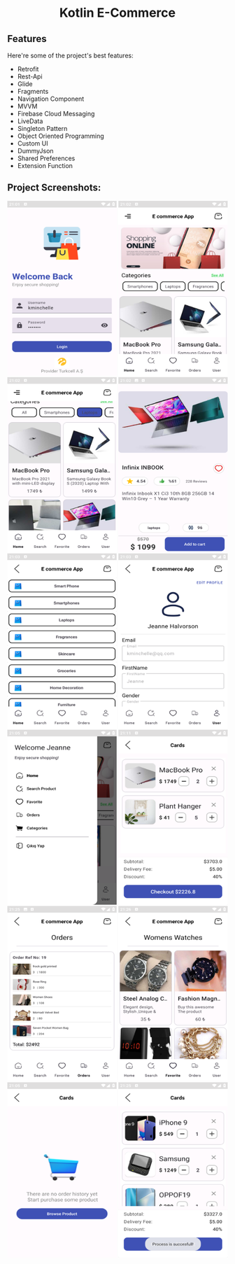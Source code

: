 <h1 align="center" id="title">Kotlin E-Commerce</h1>

<h2>Features</h2>

Here're some of the project's best features:

*   Retrofit
*   Rest-Api
*   Glide
*   Fragments
*   Navigation Component
*   MVVM
*   Firebase Cloud Messaging
*   LiveData
*   Singleton Pattern
*   Object Oriented Programming
*   Custom UI
*   DummyJson
*   Shared Preferences
*   Extension Function

<h2>Project Screenshots:</h2>

<div align="center">
   <img src="https://raw.githubusercontent.com/gorkemarslanbogan/kotlinecommerceapp/ea541a2b7b745c9cc9a11a1a44f9a127c7f28972/ScreenShoots/Screenshot_20231216-210127.png" alt="project-screenshot" width="250" height="400/">

<img src="https://raw.githubusercontent.com/gorkemarslanbogan/kotlinecommerceapp/ea541a2b7b745c9cc9a11a1a44f9a127c7f28972/ScreenShoots/Screenshot_20231216-210218.png" alt="project-screenshot" width="250" height="400/">

<img src="https://raw.githubusercontent.com/gorkemarslanbogan/kotlinecommerceapp/ea541a2b7b745c9cc9a11a1a44f9a127c7f28972/ScreenShoots/Screenshot_20231216-210245.png" alt="project-screenshot" width="250" height="400/">

<img src="https://raw.githubusercontent.com/gorkemarslanbogan/kotlinecommerceapp/ea541a2b7b745c9cc9a11a1a44f9a127c7f28972/ScreenShoots/Screenshot_20231216-210300.png" alt="project-screenshot" width="250" height="400/">

<img src="https://raw.githubusercontent.com/gorkemarslanbogan/kotlinecommerceapp/ea541a2b7b745c9cc9a11a1a44f9a127c7f28972/ScreenShoots/Screenshot_20231216-210322.png" alt="project-screenshot" width="250" height="400/">

<img src="https://raw.githubusercontent.com/gorkemarslanbogan/kotlinecommerceapp/ea541a2b7b745c9cc9a11a1a44f9a127c7f28972/ScreenShoots/Screenshot_20231216-210357.png" alt="project-screenshot" width="250" height="400/">

<img src="https://raw.githubusercontent.com/gorkemarslanbogan/kotlinecommerceapp/ea541a2b7b745c9cc9a11a1a44f9a127c7f28972/ScreenShoots/Screenshot_20231216-210532.png" alt="project-screenshot" width="250" height="400/">

<img src="https://raw.githubusercontent.com/gorkemarslanbogan/kotlinecommerceapp/ea541a2b7b745c9cc9a11a1a44f9a127c7f28972/ScreenShoots/Screenshot_20231216-211149.png" alt="project-screenshot" width="250" height="400/">

<img src="https://raw.githubusercontent.com/gorkemarslanbogan/kotlinecommerceapp/ea541a2b7b745c9cc9a11a1a44f9a127c7f28972/ScreenShoots/Screenshot_20231216-212534.png" alt="project-screenshot" width="250" height="400/">

<img src="https://raw.githubusercontent.com/gorkemarslanbogan/kotlinecommerceapp/ea541a2b7b745c9cc9a11a1a44f9a127c7f28972/ScreenShoots/Screenshot_20231216-212649.png" alt="project-screenshot" width="250" height="400/">

<img src="https://raw.githubusercontent.com/gorkemarslanbogan/kotlinecommerceapp/ea541a2b7b745c9cc9a11a1a44f9a127c7f28972/ScreenShoots/Screenshot_20231216-210538.png" alt="project-screenshot" width="250" height="400/">

<img src="https://raw.githubusercontent.com/gorkemarslanbogan/kotlinecommerceapp/ea541a2b7b745c9cc9a11a1a44f9a127c7f28972/ScreenShoots/Screenshot_20231216-212509.png" alt="project-screenshot" width="250" height="400/">
</div>
